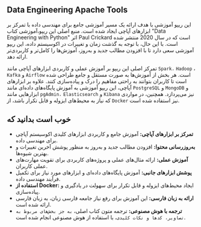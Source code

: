 ## Data Engineering Apache Tools

این  ریپو آموزشی با هدف ارائه یک مسیر آموزشی جامع برای مهندسی داده با تمرکز بر ابزارهای آپاچی ایجاد شده است. منبع اصلی این  ریپو،آموزشی  کتاب "Data Engineering with Python" اثر Paul Crickard است که در سال 2020 منتشر شده است. با این حال، با توجه به گذشت زمان و تغییرات در اکوسیستم داده، این  ریپو آموزشی سعی دارد تا با افزودن مطالب جدید و به‌روز، آموزش‌ها را کامل‌تر و کاربردی‌تر ارائه دهد.

تمرکز اصلی این  ریپو  بر آموزش عملی و کاربردی ابزارهای آپاچی مانند `Spark،` `Hadoop` ، `Kafka` و `Airflow` است. هر بخش از آموزش‌ها به صورت مستقل و جامع طراحی شده است تا کاربران بتوانند به راحتی مفاهیم را درک و پیاده‌سازی کنند. علاوه بر ابزارهای آپاچی، این  ریپو آموزشی به آموزش پایگاه‌های داده‌ای مانند `PostgreSQL` و `MongoDB` و ابزارهایی مانند `pgAdmin،` `Elasticsearch` و `Kibana` نیز می‌پردازد. همچنین، در مواردی که نیاز به محیط‌های ایزوله و قابل تکرار باشد، از `Docker` نیز استفاده شده است.

## خوب است بدانید که

* **تمرکز بر ابزارهای آپاچی:** آموزش جامع و کاربردی ابزارهای کلیدی اکوسیستم آپاچی برای مهندسی داده.
* **به‌روزرسانی محتوا:** افزودن مطالب جدید و به‌روز به منظور پوشش آخرین تغییرات و بهترین شیوه‌ها.
* **آموزش عملی:** ارائه مثال‌های عملی و پروژه‌های کاربردی برای تقویت مهارت‌های عملی کاربران.
* **پوشش ابزارهای جانبی:** آموزش پایگاه‌های داده‌ای و ابزارهای مورد نیاز برای تکمیل فرآیند مهندسی داده.
* **استفاده از Docker:** ایجاد محیط‌های ایزوله و قابل تکرار برای سهولت در یادگیری و پیاده‌سازی.
* **ارائه به زبان فارسی:** این آموزش برای رفع نیاز جامعه فارسی زبان، به زبان فارسی ارائه شده است.
* **ترجمه با هوش مصنوعی:** ترجمه متون کتاب اصلی، `به جز بخش‌های مربوط به تصاویر، کدها و نکات کلیدی`، با استفاده از هوش مصنوعی انجام شده است.


